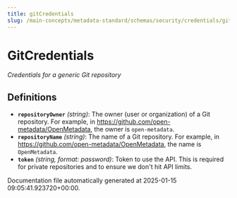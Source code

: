 ```yaml
---
title: gitCredentials
slug: /main-concepts/metadata-standard/schemas/security/credentials/gitcredentials
---
```


# GitCredentials

*Credentials for a generic Git repository*

## Definitions

- **`repositoryOwner`** *(string)*: The owner (user or organization) of a Git repository. For example, in https://github.com/open-metadata/OpenMetadata, the owner is `open-metadata`.
- **`repositoryName`** *(string)*: The name of a Git repository. For example, in https://github.com/open-metadata/OpenMetadata, the name is `OpenMetadata`.
- **`token`** *(string, format: password)*: Token to use the API. This is required for private repositories and to ensure we don't hit API limits.


Documentation file automatically generated at 2025-01-15 09:05:41.923720+00:00.
